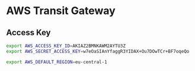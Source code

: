 # AWS Transit Gateway

## Access Key

```bash
export AWS_ACCESS_KEY_ID=AKIAZ2BMNKAWM2AYTU3Z
export AWS_SECRET_ACCESS_KEY=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

export AWS_DEFAULT_REGION=eu-central-1
```